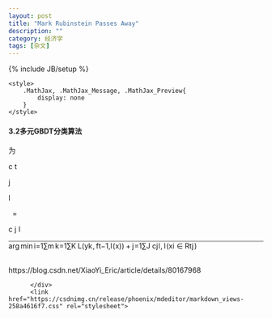```yaml
---
layout: post
title: "Mark Rubinstein Passes Away"
description: ""
category: 经济学
tags: [杂文]
---
```

{% include JB/setup %}


<head><style>.login-box{position: fixed;display: none;left: 50%;top: 50%;z-index: 10000;-webkit-transform: translate(-50%, -50%);-ms-transform: translate(-50%, -50%);-o-transform: translate(-50%, -50%);-moz-transform: translate(-50%, -50%);transform: translate(-50%, -50%);background-color: #fff;}.login-mark{position: fixed;top: 0;left: 0;z-index: 9999;background-color: rgba(0, 0, 0, 0.5);width: 100%;height: 100%;display: none;}</style><script type="text/javascript" async="" src="https://pos.baidu.com/auto_dup?psi=e27f1ef24612cf6573a9512d142478a4&amp;di=0&amp;dri=0&amp;dis=0&amp;dai=0&amp;ps=0&amp;enu=encoding&amp;dcb=___baidu_union_callback_&amp;dtm=AUTO_JSONP&amp;dvi=0.0&amp;dci=-1&amp;dpt=none&amp;tsr=0&amp;tpr=1558320045690&amp;ti=%E6%9C%BA%E5%99%A8%E5%AD%A6%E4%B9%A0%E4%B9%8B%E6%A2%AF%E5%BA%A6%E6%8F%90%E5%8D%87%E5%86%B3%E7%AD%96%E6%A0%91(GBDT)%20-%20%E8%B0%93%E4%B9%8B%E5%B0%8F%E4%B8%80%20-%20CSDN%E5%8D%9A%E5%AE%A2&amp;ari=2&amp;dbv=2&amp;drs=1&amp;pcs=1903x900&amp;pss=1903x11529&amp;cfv=0&amp;cpl=5&amp;chi=1&amp;cce=true&amp;cec=UTF-8&amp;tlm=1558320045&amp;prot=2&amp;rw=900&amp;ltu=https%3A%2F%2Fblog.csdn.net%2FXiaoYi_Eric%2Farticle%2Fdetails%2F80167968&amp;ltr=https%3A%2F%2Fblog.csdn.net%2Fsb19931201%2Farticle%2Fdetails%2F52506157&amp;ecd=1&amp;uc=1920x1040&amp;pis=-1x-1&amp;sr=1920x1080&amp;tcn=1558320046&amp;dc=4"></script><script type="text/javascript" charset="utf-8" src="https://gsp0.baidu.com/yrwHcjSl0MgCo2Kml5_Y_D3/api/customsearch/apiaccept?sid=10742016945123576423&amp;v=2.0&amp;callback=csdn.afterBaiduSearchInit"></script><script type="text/javascript" async="" src="https://rabc1.iteye.com/pjnrue.js"></script><script src="https://www.googletagservices.com/activeview/js/current/osd.js?cb=%2Fr20100101"></script><script src="https://pagead2.googlesyndication.com/pub-config/r20160913/ca-pub-1076724771190722.js"></script>
    <meta charset="UTF-8">
    <link rel="canonical" href="https://blog.csdn.net/XiaoYi_Eric/article/details/80167968">
    <meta http-equiv="content-type" content="text/html; charset=utf-8">
    <meta name="renderer" content="webkit">
    <meta name="force-rendering" content="webkit">
    <meta http-equiv="X-UA-Compatible" content="IE=edge,chrome=1">
    <meta name="viewport" content="width=device-width, initial-scale=1.0, minimum-scale=1.0, maximum-scale=1.0, user-scalable=no">
    <meta name="apple-mobile-web-app-status-bar-style" content="black">
    <meta name="referrer" content="always">
    <meta http-equiv="Cache-Control" content="no-siteapp"><link rel="alternate" media="handheld" href="#">
    <meta name="shenma-site-verification" content="5a59773ab8077d4a62bf469ab966a63b_1497598848">



        

	<style>
        .MathJax, .MathJax_Message, .MathJax_Preview{
            display: none
        }
    </style>
	
	
<link rel="preload" href="https://adservice.google.com/adsid/integrator.js?domain=blog.csdn.net" as="script"><script type="text/javascript" src="https://adservice.google.com/adsid/integrator.js?domain=blog.csdn.net"></script><link rel="preload" href="https://pagead2.googlesyndication.com/pagead/js/r20190513/r20190131/show_ads_impl.js" as="script"><style type="text/css">.recommend-box ._4paradigm_box.T3 a .content-box{margin-left:0} .recommend-box ._4paradigm_box.T3 a .content-box h4{vertical-align:top}.recommend-box ._4paradigm_box.p4courset3_target {padding:0}.recommend-box ._4paradigm_box._paradigm_T_ads_render {padding:0} .recommend-box ._4paradigm_box._paradigm_T_ads_render a {width:100%;display:inline-block} ._4paradigm_box._paradigm_T_ads_render a:hover .text-truncate{color:#ca0c16}</style><script src="https://csdnimg.cn/static/api/js/share.js?v=89860594"></script><link rel="stylesheet" type="text/css" href="//csdnimg.cn/public/common/gotop/css/goTop.min.css?v20180912133540"><style type="text/css">pre{position: relative}pre:hover .hljs-button{display: block}.hljs-button{display: none;position: absolute;right: 4px;top: 4px;font-size: 12px;color: #4d4d4d;background-color: white;padding: 2px 8px;margin: 8px;border-radius: 4px;cursor: pointer; box-shadow: 0 2px 4px rgba(0,0,0,0.05), 0 2px 4px rgba(0,0,0,0.05);}.hljs-button:after{content: attr(data-title)}</style><style type="text/css">.hljs-ln{border-collapse:collapse}            .hljs-ln td{padding:0}            .hljs-ln-n{text-align: right;padding-right: 8px;}            .hljs-ln-n:before{content:attr(data-line-number)}</style><script charset="UTF-8" src="https://entry.baidu.com/rp/bwordcom?di=&amp;user=&amp;page_url=https%3A%2F%2Fblog.csdn.net%2FXiaoYi_Eric%2Farticle%2Fdetails%2F80167968&amp;logid=111&amp;title=%E6%9C%BA%E5%99%A8%E5%AD%A6%E4%B9%A0%E4%B9%8B%E6%A2%AF%E5%BA%A6%E6%8F%90%E5%8D%87%E5%86%B3%E7%AD%96%E6%A0%91(GBDT)%20-%20%E8%B0%93%E4%B9%8B%E5%B0%8F%E4%B8%80%20-%20CSDN%E5%8D%9A%E5%AE%A2&amp;jsonp=baidu_bw_1558320047224"></script><script type="text/javascript" src="https://g.csdnimg.cn/check-adb/1.0.4/check-adb.js"></script><script type="text/javascript" src="//csdnimg.cn/search/baidu_opensug-1.0.0.js"></script><link rel="stylesheet" type="text/css" href="https://g.csdnimg.cn/check-adb/1.0.4/css/check-adb.css"><script type="text/javascript" src="https://g.csdnimg.cn/lib/fuckadblock/3.2.1/fuckadblock.min.js"></script><style type="text/css"></style><style type="text/css"></style><style type="text/css"></style><style type="text/css"></style><style type="text/css"></style><style type="text/css"></style><style type="text/css"></style><style type="text/css"></style><style type="text/css"></style><style type="text/css"></style><style type="text/css"></style><style type="text/css">.MathJax_Hover_Frame {border-radius: .25em; -webkit-border-radius: .25em; -moz-border-radius: .25em; -khtml-border-radius: .25em; box-shadow: 0px 0px 15px #83A; -webkit-box-shadow: 0px 0px 15px #83A; -moz-box-shadow: 0px 0px 15px #83A; -khtml-box-shadow: 0px 0px 15px #83A; border: 1px solid #A6D ! important; display: inline-block; position: absolute}
.MathJax_Menu_Button .MathJax_Hover_Arrow {position: absolute; cursor: pointer; display: inline-block; border: 2px solid #AAA; border-radius: 4px; -webkit-border-radius: 4px; -moz-border-radius: 4px; -khtml-border-radius: 4px; font-family: 'Courier New',Courier; font-size: 9px; color: #F0F0F0}
.MathJax_Menu_Button .MathJax_Hover_Arrow span {display: block; background-color: #AAA; border: 1px solid; border-radius: 3px; line-height: 0; padding: 4px}
.MathJax_Hover_Arrow:hover {color: white!important; border: 2px solid #CCC!important}
.MathJax_Hover_Arrow:hover span {background-color: #CCC!important}
</style><style type="text/css">#MathJax_About {position: fixed; left: 50%; width: auto; text-align: center; border: 3px outset; padding: 1em 2em; background-color: #DDDDDD; color: black; cursor: default; font-family: message-box; font-size: 120%; font-style: normal; text-indent: 0; text-transform: none; line-height: normal; letter-spacing: normal; word-spacing: normal; word-wrap: normal; white-space: nowrap; float: none; z-index: 201; border-radius: 15px; -webkit-border-radius: 15px; -moz-border-radius: 15px; -khtml-border-radius: 15px; box-shadow: 0px 10px 20px #808080; -webkit-box-shadow: 0px 10px 20px #808080; -moz-box-shadow: 0px 10px 20px #808080; -khtml-box-shadow: 0px 10px 20px #808080; filter: progid:DXImageTransform.Microsoft.dropshadow(OffX=2, OffY=2, Color='gray', Positive='true')}
#MathJax_About.MathJax_MousePost {outline: none}
.MathJax_Menu {position: absolute; background-color: white; color: black; width: auto; padding: 2px; border: 1px solid #CCCCCC; margin: 0; cursor: default; font: menu; text-align: left; text-indent: 0; text-transform: none; line-height: normal; letter-spacing: normal; word-spacing: normal; word-wrap: normal; white-space: nowrap; float: none; z-index: 201; box-shadow: 0px 10px 20px #808080; -webkit-box-shadow: 0px 10px 20px #808080; -moz-box-shadow: 0px 10px 20px #808080; -khtml-box-shadow: 0px 10px 20px #808080; filter: progid:DXImageTransform.Microsoft.dropshadow(OffX=2, OffY=2, Color='gray', Positive='true')}
.MathJax_MenuItem {padding: 2px 2em; background: transparent}
.MathJax_MenuArrow {position: absolute; right: .5em; padding-top: .25em; color: #666666; font-size: .75em}
.MathJax_MenuActive .MathJax_MenuArrow {color: white}
.MathJax_MenuArrow.RTL {left: .5em; right: auto}
.MathJax_MenuCheck {position: absolute; left: .7em}
.MathJax_MenuCheck.RTL {right: .7em; left: auto}
.MathJax_MenuRadioCheck {position: absolute; left: 1em}
.MathJax_MenuRadioCheck.RTL {right: 1em; left: auto}
.MathJax_MenuLabel {padding: 2px 2em 4px 1.33em; font-style: italic}
.MathJax_MenuRule {border-top: 1px solid #CCCCCC; margin: 4px 1px 0px}
.MathJax_MenuDisabled {color: GrayText}
.MathJax_MenuActive {background-color: Highlight; color: HighlightText}
.MathJax_MenuDisabled:focus, .MathJax_MenuLabel:focus {background-color: #E8E8E8}
.MathJax_ContextMenu:focus {outline: none}
.MathJax_ContextMenu .MathJax_MenuItem:focus {outline: none}
#MathJax_AboutClose {top: .2em; right: .2em}
.MathJax_Menu .MathJax_MenuClose {top: -10px; left: -10px}
.MathJax_MenuClose {position: absolute; cursor: pointer; display: inline-block; border: 2px solid #AAA; border-radius: 18px; -webkit-border-radius: 18px; -moz-border-radius: 18px; -khtml-border-radius: 18px; font-family: 'Courier New',Courier; font-size: 24px; color: #F0F0F0}
.MathJax_MenuClose span {display: block; background-color: #AAA; border: 1.5px solid; border-radius: 18px; -webkit-border-radius: 18px; -moz-border-radius: 18px; -khtml-border-radius: 18px; line-height: 0; padding: 8px 0 6px}
.MathJax_MenuClose:hover {color: white!important; border: 2px solid #CCC!important}
.MathJax_MenuClose:hover span {background-color: #CCC!important}
.MathJax_MenuClose:hover:focus {outline: none}
</style><style type="text/css">.MathJax_Preview .MJXf-math {color: inherit!important}
</style><style type="text/css">.MJX_Assistive_MathML {position: absolute!important; top: 0; left: 0; clip: rect(1px, 1px, 1px, 1px); padding: 1px 0 0 0!important; border: 0!important; height: 1px!important; width: 1px!important; overflow: hidden!important; display: block!important; -webkit-touch-callout: none; -webkit-user-select: none; -khtml-user-select: none; -moz-user-select: none; -ms-user-select: none; user-select: none}
.MJX_Assistive_MathML.MJX_Assistive_MathML_Block {width: 100%!important}
</style><style type="text/css">#MathJax_Zoom {position: absolute; background-color: #F0F0F0; overflow: auto; display: block; z-index: 301; padding: .5em; border: 1px solid black; margin: 0; font-weight: normal; font-style: normal; text-align: left; text-indent: 0; text-transform: none; line-height: normal; letter-spacing: normal; word-spacing: normal; word-wrap: normal; white-space: nowrap; float: none; -webkit-box-sizing: content-box; -moz-box-sizing: content-box; box-sizing: content-box; box-shadow: 5px 5px 15px #AAAAAA; -webkit-box-shadow: 5px 5px 15px #AAAAAA; -moz-box-shadow: 5px 5px 15px #AAAAAA; -khtml-box-shadow: 5px 5px 15px #AAAAAA; filter: progid:DXImageTransform.Microsoft.dropshadow(OffX=2, OffY=2, Color='gray', Positive='true')}
#MathJax_ZoomOverlay {position: absolute; left: 0; top: 0; z-index: 300; display: inline-block; width: 100%; height: 100%; border: 0; padding: 0; margin: 0; background-color: white; opacity: 0; filter: alpha(opacity=0)}
#MathJax_ZoomFrame {position: relative; display: inline-block; height: 0; width: 0}
#MathJax_ZoomEventTrap {position: absolute; left: 0; top: 0; z-index: 302; display: inline-block; border: 0; padding: 0; margin: 0; background-color: white; opacity: 0; filter: alpha(opacity=0)}
</style><style type="text/css">.MathJax_Preview {color: #888}
#MathJax_Message {position: fixed; left: 1em; bottom: 1.5em; background-color: #E6E6E6; border: 1px solid #959595; margin: 0px; padding: 2px 8px; z-index: 102; color: black; font-size: 80%; width: auto; white-space: nowrap}
#MathJax_MSIE_Frame {position: absolute; top: 0; left: 0; width: 0px; z-index: 101; border: 0px; margin: 0px; padding: 0px}
.MathJax_Error {color: #CC0000; font-style: italic}
</style><link rel="stylesheet" href="//csdnimg.cn/static/api/css/share_style0_16.css?v=6aba13f0.css"><style type="text/css">.MJXp-script {font-size: .8em}
.MJXp-right {-webkit-transform-origin: right; -moz-transform-origin: right; -ms-transform-origin: right; -o-transform-origin: right; transform-origin: right}
.MJXp-bold {font-weight: bold}
.MJXp-italic {font-style: italic}
.MJXp-scr {font-family: MathJax_Script,'Times New Roman',Times,STIXGeneral,serif}
.MJXp-frak {font-family: MathJax_Fraktur,'Times New Roman',Times,STIXGeneral,serif}
.MJXp-sf {font-family: MathJax_SansSerif,'Times New Roman',Times,STIXGeneral,serif}
.MJXp-cal {font-family: MathJax_Caligraphic,'Times New Roman',Times,STIXGeneral,serif}
.MJXp-mono {font-family: MathJax_Typewriter,'Times New Roman',Times,STIXGeneral,serif}
.MJXp-largeop {font-size: 150%}
.MJXp-largeop.MJXp-int {vertical-align: -.2em}
.MJXp-math {display: inline-block; line-height: 1.2; text-indent: 0; font-family: 'Times New Roman',Times,STIXGeneral,serif; white-space: nowrap; border-collapse: collapse}
.MJXp-display {display: block; text-align: center; margin: 1em 0}
.MJXp-math span {display: inline-block}
.MJXp-box {display: block!important; text-align: center}
.MJXp-box:after {content: " "}
.MJXp-rule {display: block!important; margin-top: .1em}
.MJXp-char {display: block!important}
.MJXp-mo {margin: 0 .15em}
.MJXp-mfrac {margin: 0 .125em; vertical-align: .25em}
.MJXp-denom {display: inline-table!important; width: 100%}
.MJXp-denom > * {display: table-row!important}
.MJXp-surd {vertical-align: top}
.MJXp-surd > * {display: block!important}
.MJXp-script-box > *  {display: table!important; height: 50%}
.MJXp-script-box > * > * {display: table-cell!important; vertical-align: top}
.MJXp-script-box > *:last-child > * {vertical-align: bottom}
.MJXp-script-box > * > * > * {display: block!important}
.MJXp-mphantom {visibility: hidden}
.MJXp-munderover {display: inline-table!important}
.MJXp-over {display: inline-block!important; text-align: center}
.MJXp-over > * {display: block!important}
.MJXp-munderover > * {display: table-row!important}
.MJXp-mtable {vertical-align: .25em; margin: 0 .125em}
.MJXp-mtable > * {display: inline-table!important; vertical-align: middle}
.MJXp-mtr {display: table-row!important}
.MJXp-mtd {display: table-cell!important; text-align: center; padding: .5em 0 0 .5em}
.MJXp-mtr > .MJXp-mtd:first-child {padding-left: 0}
.MJXp-mtr:first-child > .MJXp-mtd {padding-top: 0}
.MJXp-mlabeledtr {display: table-row!important}
.MJXp-mlabeledtr > .MJXp-mtd:first-child {padding-left: 0}
.MJXp-mlabeledtr:first-child > .MJXp-mtd {padding-top: 0}
.MJXp-merror {background-color: #FFFF88; color: #CC0000; border: 1px solid #CC0000; padding: 1px 3px; font-style: normal; font-size: 90%}
.MJXp-scale0 {-webkit-transform: scaleX(.0); -moz-transform: scaleX(.0); -ms-transform: scaleX(.0); -o-transform: scaleX(.0); transform: scaleX(.0)}
.MJXp-scale1 {-webkit-transform: scaleX(.1); -moz-transform: scaleX(.1); -ms-transform: scaleX(.1); -o-transform: scaleX(.1); transform: scaleX(.1)}
.MJXp-scale2 {-webkit-transform: scaleX(.2); -moz-transform: scaleX(.2); -ms-transform: scaleX(.2); -o-transform: scaleX(.2); transform: scaleX(.2)}
.MJXp-scale3 {-webkit-transform: scaleX(.3); -moz-transform: scaleX(.3); -ms-transform: scaleX(.3); -o-transform: scaleX(.3); transform: scaleX(.3)}
.MJXp-scale4 {-webkit-transform: scaleX(.4); -moz-transform: scaleX(.4); -ms-transform: scaleX(.4); -o-transform: scaleX(.4); transform: scaleX(.4)}
.MJXp-scale5 {-webkit-transform: scaleX(.5); -moz-transform: scaleX(.5); -ms-transform: scaleX(.5); -o-transform: scaleX(.5); transform: scaleX(.5)}
.MJXp-scale6 {-webkit-transform: scaleX(.6); -moz-transform: scaleX(.6); -ms-transform: scaleX(.6); -o-transform: scaleX(.6); transform: scaleX(.6)}
.MJXp-scale7 {-webkit-transform: scaleX(.7); -moz-transform: scaleX(.7); -ms-transform: scaleX(.7); -o-transform: scaleX(.7); transform: scaleX(.7)}
.MJXp-scale8 {-webkit-transform: scaleX(.8); -moz-transform: scaleX(.8); -ms-transform: scaleX(.8); -o-transform: scaleX(.8); transform: scaleX(.8)}
.MJXp-scale9 {-webkit-transform: scaleX(.9); -moz-transform: scaleX(.9); -ms-transform: scaleX(.9); -o-transform: scaleX(.9); transform: scaleX(.9)}
.MathJax_PHTML .noError {vertical-align: ; font-size: 90%; text-align: left; color: black; padding: 1px 3px; border: 1px solid}
</style><style type="text/css">.MathJax_Display {text-align: center; margin: 1em 0em; position: relative; display: block!important; text-indent: 0; max-width: none; max-height: none; min-width: 0; min-height: 0; width: 100%}
.MathJax .merror {background-color: #FFFF88; color: #CC0000; border: 1px solid #CC0000; padding: 1px 3px; font-style: normal; font-size: 90%}
.MathJax .MJX-monospace {font-family: monospace}
.MathJax .MJX-sans-serif {font-family: sans-serif}
#MathJax_Tooltip {background-color: InfoBackground; color: InfoText; border: 1px solid black; box-shadow: 2px 2px 5px #AAAAAA; -webkit-box-shadow: 2px 2px 5px #AAAAAA; -moz-box-shadow: 2px 2px 5px #AAAAAA; -khtml-box-shadow: 2px 2px 5px #AAAAAA; filter: progid:DXImageTransform.Microsoft.dropshadow(OffX=2, OffY=2, Color='gray', Positive='true'); padding: 3px 4px; z-index: 401; position: absolute; left: 0; top: 0; width: auto; height: auto; display: none}
.MathJax {display: inline; font-style: normal; font-weight: normal; line-height: normal; font-size: 100%; font-size-adjust: none; text-indent: 0; text-align: left; text-transform: none; letter-spacing: normal; word-spacing: normal; word-wrap: normal; white-space: nowrap; float: none; direction: ltr; max-width: none; max-height: none; min-width: 0; min-height: 0; border: 0; padding: 0; margin: 0}
.MathJax:focus, body :focus .MathJax {display: inline-table}
.MathJax.MathJax_FullWidth {text-align: center; display: table-cell!important; width: 10000em!important}
.MathJax img, .MathJax nobr, .MathJax a {border: 0; padding: 0; margin: 0; max-width: none; max-height: none; min-width: 0; min-height: 0; vertical-align: 0; line-height: normal; text-decoration: none}
img.MathJax_strut {border: 0!important; padding: 0!important; margin: 0!important; vertical-align: 0!important}
.MathJax span {display: inline; position: static; border: 0; padding: 0; margin: 0; vertical-align: 0; line-height: normal; text-decoration: none}
.MathJax nobr {white-space: nowrap!important}
.MathJax img {display: inline!important; float: none!important}
.MathJax * {transition: none; -webkit-transition: none; -moz-transition: none; -ms-transition: none; -o-transition: none}
.MathJax_Processing {visibility: hidden; position: fixed; width: 0; height: 0; overflow: hidden}
.MathJax_Processed {display: none!important}
.MathJax_ExBox {display: block!important; overflow: hidden; width: 1px; height: 60ex; min-height: 0; max-height: none}
.MathJax .MathJax_EmBox {display: block!important; overflow: hidden; width: 1px; height: 60em; min-height: 0; max-height: none}
.MathJax_LineBox {display: table!important}
.MathJax_LineBox span {display: table-cell!important; width: 10000em!important; min-width: 0; max-width: none; padding: 0; border: 0; margin: 0}
.MathJax .MathJax_HitBox {cursor: text; background: white; opacity: 0; filter: alpha(opacity=0)}
.MathJax .MathJax_HitBox * {filter: none; opacity: 1; background: transparent}
#MathJax_Tooltip * {filter: none; opacity: 1; background: transparent}
@font-face {font-family: MathJax_Main; src: url('https://csdnimg.cn/release/blog_mathjax/fonts/HTML-CSS/TeX/woff/MathJax_Main-Regular.woff?V=2.7.2') format('woff'), url('https://csdnimg.cn/release/blog_mathjax/fonts/HTML-CSS/TeX/otf/MathJax_Main-Regular.otf?V=2.7.2') format('opentype')}
@font-face {font-family: MathJax_Main-bold; src: url('https://csdnimg.cn/release/blog_mathjax/fonts/HTML-CSS/TeX/woff/MathJax_Main-Bold.woff?V=2.7.2') format('woff'), url('https://csdnimg.cn/release/blog_mathjax/fonts/HTML-CSS/TeX/otf/MathJax_Main-Bold.otf?V=2.7.2') format('opentype')}
@font-face {font-family: MathJax_Main-italic; src: url('https://csdnimg.cn/release/blog_mathjax/fonts/HTML-CSS/TeX/woff/MathJax_Main-Italic.woff?V=2.7.2') format('woff'), url('https://csdnimg.cn/release/blog_mathjax/fonts/HTML-CSS/TeX/otf/MathJax_Main-Italic.otf?V=2.7.2') format('opentype')}
@font-face {font-family: MathJax_Math-italic; src: url('https://csdnimg.cn/release/blog_mathjax/fonts/HTML-CSS/TeX/woff/MathJax_Math-Italic.woff?V=2.7.2') format('woff'), url('https://csdnimg.cn/release/blog_mathjax/fonts/HTML-CSS/TeX/otf/MathJax_Math-Italic.otf?V=2.7.2') format('opentype')}
@font-face {font-family: MathJax_Caligraphic; src: url('https://csdnimg.cn/release/blog_mathjax/fonts/HTML-CSS/TeX/woff/MathJax_Caligraphic-Regular.woff?V=2.7.2') format('woff'), url('https://csdnimg.cn/release/blog_mathjax/fonts/HTML-CSS/TeX/otf/MathJax_Caligraphic-Regular.otf?V=2.7.2') format('opentype')}
@font-face {font-family: MathJax_Size1; src: url('https://csdnimg.cn/release/blog_mathjax/fonts/HTML-CSS/TeX/woff/MathJax_Size1-Regular.woff?V=2.7.2') format('woff'), url('https://csdnimg.cn/release/blog_mathjax/fonts/HTML-CSS/TeX/otf/MathJax_Size1-Regular.otf?V=2.7.2') format('opentype')}
@font-face {font-family: MathJax_Size2; src: url('https://csdnimg.cn/release/blog_mathjax/fonts/HTML-CSS/TeX/woff/MathJax_Size2-Regular.woff?V=2.7.2') format('woff'), url('https://csdnimg.cn/release/blog_mathjax/fonts/HTML-CSS/TeX/otf/MathJax_Size2-Regular.otf?V=2.7.2') format('opentype')}
@font-face {font-family: MathJax_Size3; src: url('https://csdnimg.cn/release/blog_mathjax/fonts/HTML-CSS/TeX/woff/MathJax_Size3-Regular.woff?V=2.7.2') format('woff'), url('https://csdnimg.cn/release/blog_mathjax/fonts/HTML-CSS/TeX/otf/MathJax_Size3-Regular.otf?V=2.7.2') format('opentype')}
@font-face {font-family: MathJax_Size4; src: url('https://csdnimg.cn/release/blog_mathjax/fonts/HTML-CSS/TeX/woff/MathJax_Size4-Regular.woff?V=2.7.2') format('woff'), url('https://csdnimg.cn/release/blog_mathjax/fonts/HTML-CSS/TeX/otf/MathJax_Size4-Regular.otf?V=2.7.2') format('opentype')}
.MathJax .noError {vertical-align: ; font-size: 90%; text-align: left; color: black; padding: 1px 3px; border: 1px solid}
</style></head>




























<div id="BAIDU_DUP_fp_wrapper" style="position: absolute; left: -1px; bottom: -1px; z-index: 0; width: 0px; height: 0px; overflow: hidden; visibility: hidden; display: none;"><iframe id="BAIDU_DUP_fp_iframe" src="https://pos.baidu.com/wh/o.htm?ltr=" style="width: 0px; height: 0px; visibility: hidden; display: none;"></iframe></div>
<div style="visibility: hidden; overflow: hidden; position: absolute; top: 0px; height: 1px; width: auto; padding: 0px; border: 0px; margin: 0px; text-align: left; text-indent: 0px; text-transform: none; line-height: normal; letter-spacing: normal; word-spacing: normal;"><div id="MathJax_Hidden"></div></div>

<div id="MathJax_Message" style="display: none;"></div>



<article class="baidu_pl">
<div id="article_content" class="article_content clearfix csdn-tracking-statistics" data-pid="blog" data-mod="popu_307" data-dsm="post">


<h4><a id="32GBDT_119" target="_blank"></a>3.2多元GBDT分类算法</h4>

为<br>

<span class="katex--display">
<span class="katex-display">
<span class="katex">
<span class="katex-mathml">
<span class="MathJax_Preview" style="color: inherit; display: none;">
</span>









</span>


<span class="katex-html" aria-hidden="true">
<span class="base">
<span class="strut" style="height: 0.716668em; vertical-align: -0.286108em;">
</span>

<span class="mord">
<span class="mord mathit">c</span>
<span class="msupsub">
<span class="vlist-t vlist-t2">
<span class="vlist-r">
<span class="vlist" style="height: 0.336108em;">
<span class="" style="top: -2.55em; margin-left: 0em; margin-right: 0.05em;">
<span class="pstrut" style="height: 2.7em;"></span>
<span class="sizing reset-size6 size3 mtight">
<span class="mord mtight">
<span class="mord mathit mtight">t</span>

<span class="mord mathit mtight" style="margin-right: 0.05724em;">j</span>

<span class="mord mathit mtight" style="margin-right: 0.01968em;">l</span></span></span></span></span>


<span class="vlist-s">​</span></span><span class="vlist-r"><span class="vlist" style="height: 0.286108em;"><span class=""></span></span></span></span></span></span><span class="mspace" style="margin-right: 0.277778em;">
</span>
<span class="mrel">=</span>
<span class="mspace" style="margin-right: 0.277778em;"></span></span>

<span class="base"><span class="strut" style="height: 3.55899em; vertical-align: -1.73066em;"></span><span class="mord"><span class="mop op-limits"><span class="vlist-t vlist-t2"><span class="vlist-r"><span class="vlist" style="height: 0.66786em;">
<span class="" style="top: -1.20545em; margin-left: 0em;">
<span class="pstrut" style="height: 2.7em;"></span>
<span class="sizing reset-size6 size3 mtight">
<span class="mord mtight">
<span class="mord mathit mtight">c</span>
<span class="mord mathit mtight" style="margin-right: 0.05724em;">j</span>
<span class="mord mathit mtight" style="margin-right: 0.01968em;">l</span></span></span></span>

<span class="" style="top: -2.7em;"><span class="pstrut" style="height: 2.7em;"></span><span class=""><span class="mop"><span class="mord munder"><span class="vlist-t vlist-t2"><span class="vlist-r"><span class="vlist" style="height: 0.66786em;"><span class="svg-align" style="top: -1.82542em;"><span class="pstrut" style="height: 2.66786em;"></span><span class="stretchy" style="height: 0.548em; min-width: 1.6em;"><span class="brace-left" style="height: 0.548em;"><svg width="400em" height="0.548em" viewBox="0 0 400000 548" preserveAspectRatio="xMinYMin slice"><path d="M0 6l6-6h17c12.688 0 19.313.3 20 1 4 4 7.313 8.3 10 13
 35.313 51.3 80.813 93.8 136.5 127.5 55.688 33.7 117.188 55.8 184.5 66.5.688
 0 2 .3 4 1 18.688 2.7 76 4.3 172 5h399450v120H429l-6-1c-124.688-8-235-61.7
-331-161C60.687 138.7 32.312 99.3 7 54L0 41V6z"></path></svg></span><span class="brace-center" style="height: 0.548em;"><svg width="400em" height="0.548em" viewBox="0 0 400000 548" preserveAspectRatio="xMidYMin slice"><path d="M199572 214
c100.7 8.3 195.3 44 280 108 55.3 42 101.7 93 139 153l9 14c2.7-4 5.7-8.7 9-14
 53.3-86.7 123.7-153 211-199 66.7-36 137.3-56.3 212-62h199568v120H200432c-178.3
 11.7-311.7 78.3-403 201-6 8-9.7 12-11 12-.7.7-6.7 1-18 1s-17.3-.3-18-1c-1.3 0
-5-4-11-12-44.7-59.3-101.3-106.3-170-141s-145.3-54.3-229-60H0V214z"></path></svg></span><span class="brace-right" style="height: 0.548em;"><svg width="400em" height="0.548em" viewBox="0 0 400000 548" preserveAspectRatio="xMaxYMin slice"><path d="M399994 0l6 6v35l-6 11c-56 104-135.3 181.3-238 232-57.3
 28.7-117 45-179 50H-300V214h399897c43.3-7 81-15 113-26 100.7-33 179.7-91 237
-174 2.7-5 6-9 10-13 .7-1 7.3-1 20-1h17z"></path></svg></span></span></span><span class="" style="top: -2.66786em;"><span class="pstrut" style="height: 2.66786em;"></span><span class="mord"><span class="mop">ar<span style="margin-right: 0.01389em;">g</span></span><span class="mspace" style="margin-right: 0.166667em;"></span><span class="mop">min</span></span></span></span><span class="vlist-s">​</span></span><span class="vlist-r"><span class="vlist" style="height: 0.84244em;"><span class=""></span></span></span></span></span></span></span></span></span><span class="vlist-s">​</span></span><span class="vlist-r"><span class="vlist" style="height: 1.73066em;"><span class=""></span></span></span></span></span></span><span class="mspace" style="margin-right: 0.166667em;"></span><span class="mop op-limits"><span class="vlist-t vlist-t2"><span class="vlist-r"><span class="vlist" style="height: 1.6514em;"><span class="" style="top: -1.87233em; margin-left: 0em;"><span class="pstrut" style="height: 3.05em;"></span><span class="sizing reset-size6 size3 mtight"><span class="mord mtight"><span class="mord mathit mtight">i</span><span class="mrel mtight">=</span><span class="mord mtight">1</span></span></span></span><span class="" style="top: -3.05001em;"><span class="pstrut" style="height: 3.05em;"></span><span class=""><span class="mop op-symbol large-op">∑</span></span></span><span class="" style="top: -4.30001em; margin-left: 0em;"><span class="pstrut" style="height: 3.05em;"></span><span class="sizing reset-size6 size3 mtight"><span class="mord mtight"><span class="mord mathit mtight">m</span></span></span></span></span><span class="vlist-s">​</span></span><span class="vlist-r"><span class="vlist" style="height: 1.27767em;"><span class=""></span></span></span></span></span><span class="mspace" style="margin-right: 0.166667em;"></span><span class="mop op-limits"><span class="vlist-t vlist-t2"><span class="vlist-r"><span class="vlist" style="height: 1.82834em;"><span class="" style="top: -1.84789em; margin-left: 0em;"><span class="pstrut" style="height: 3.05em;"></span><span class="sizing reset-size6 size3 mtight"><span class="mord mtight"><span class="mord mathit mtight" style="margin-right: 0.03148em;">k</span><span class="mrel mtight">=</span><span class="mord mtight">1</span></span></span></span><span class="" style="top: -3.05em;"><span class="pstrut" style="height: 3.05em;"></span><span class=""><span class="mop op-symbol large-op">∑</span></span></span><span class="" style="top: -4.3em; margin-left: 0em;"><span class="pstrut" style="height: 3.05em;"></span><span class="sizing reset-size6 size3 mtight"><span class="mord mtight"><span class="mord mathit mtight" style="margin-right: 0.07153em;">K</span></span></span></span></span><span class="vlist-s">​</span></span><span class="vlist-r"><span class="vlist" style="height: 1.30211em;"><span class=""></span></span></span></span></span><span class="mspace" style="margin-right: 0.166667em;"></span><span class="mord mathit">L</span><span class="mopen">(</span><span class="mord"><span class="mord mathit" style="margin-right: 0.03588em;">y</span><span class="msupsub"><span class="vlist-t vlist-t2"><span class="vlist-r"><span class="vlist" style="height: 0.336108em;"><span class="" style="top: -2.55em; margin-left: -0.03588em; margin-right: 0.05em;"><span class="pstrut" style="height: 2.7em;"></span><span class="sizing reset-size6 size3 mtight"><span class="mord mathit mtight" style="margin-right: 0.03148em;">k</span></span></span></span><span class="vlist-s">​</span></span><span class="vlist-r"><span class="vlist" style="height: 0.15em;"><span class=""></span></span></span></span></span></span><span class="mpunct">,</span><span class="mspace" style="margin-right: 0.166667em;"></span><span class="mord"><span class="mord mathit" style="margin-right: 0.10764em;">f</span><span class="msupsub"><span class="vlist-t vlist-t2"><span class="vlist-r"><span class="vlist" style="height: 0.336108em;"><span class="" style="top: -2.55em; margin-left: -0.10764em; margin-right: 0.05em;"><span class="pstrut" style="height: 2.7em;"></span><span class="sizing reset-size6 size3 mtight"><span class="mord mtight"><span class="mord mathit mtight">t</span><span class="mbin mtight">−</span><span class="mord mtight">1</span><span class="mpunct mtight">,</span><span class="mord mathit mtight" style="margin-right: 0.01968em;">l</span></span></span></span></span><span class="vlist-s">​</span></span><span class="vlist-r"><span class="vlist" style="height: 0.286108em;"><span class=""></span></span></span></span></span></span><span class="mopen">(</span><span class="mord mathit">x</span><span class="mclose">)</span><span class="mclose">)</span><span class="mspace" style="margin-right: 0.222222em;"></span><span class="mbin">+</span><span class="mspace" style="margin-right: 0.222222em;"></span></span><span class="base"><span class="strut" style="height: 3.24211em; vertical-align: -1.41378em;"></span><span class="mop op-limits"><span class="vlist-t vlist-t2"><span class="vlist-r"><span class="vlist" style="height: 1.82834em;"><span class="" style="top: -1.87233em; margin-left: 0em;"><span class="pstrut" style="height: 3.05em;"></span><span class="sizing reset-size6 size3 mtight"><span class="mord mtight"><span class="mord mathit mtight" style="margin-right: 0.05724em;">j</span><span class="mrel mtight">=</span><span class="mord mtight">1</span></span></span></span><span class="" style="top: -3.05001em;"><span class="pstrut" style="height: 3.05em;"></span><span class=""><span class="mop op-symbol large-op">∑</span></span></span><span class="" style="top: -4.30001em; margin-left: 0em;"><span class="pstrut" style="height: 3.05em;"></span><span class="sizing reset-size6 size3 mtight"><span class="mord mtight"><span class="mord mathit mtight" style="margin-right: 0.09618em;">J</span></span></span></span></span><span class="vlist-s">​</span></span><span class="vlist-r"><span class="vlist" style="height: 1.41378em;"><span class=""></span></span></span></span></span><span class="mspace" style="margin-right: 0.166667em;"></span><span class="mord"><span class="mord mathit">c</span><span class="msupsub"><span class="vlist-t vlist-t2"><span class="vlist-r"><span class="vlist" style="height: 0.336108em;"><span class="" style="top: -2.55em; margin-left: 0em; margin-right: 0.05em;"><span class="pstrut" style="height: 2.7em;"></span><span class="sizing reset-size6 size3 mtight"><span class="mord mtight"><span class="mord mathit mtight" style="margin-right: 0.05724em;">j</span><span class="mord mathit mtight" style="margin-right: 0.01968em;">l</span></span></span></span></span><span class="vlist-s">​</span></span><span class="vlist-r"><span class="vlist" style="height: 0.286108em;"><span class=""></span></span></span></span></span></span><span class="mpunct">,</span><span class="mspace" style="margin-right: 0.166667em;"></span><span class="mord mathit" style="margin-right: 0.07847em;">I</span><span class="mopen">(</span><span class="mord"><span class="mord mathit">x</span><span class="msupsub"><span class="vlist-t vlist-t2"><span class="vlist-r"><span class="vlist" style="height: 0.311664em;"><span class="" style="top: -2.55em; margin-left: 0em; margin-right: 0.05em;"><span class="pstrut" style="height: 2.7em;"></span><span class="sizing reset-size6 size3 mtight"><span class="mord mathit mtight">i</span></span></span></span><span class="vlist-s">​</span></span><span class="vlist-r"><span class="vlist" style="height: 0.15em;"><span class=""></span></span></span></span></span></span><span class="mspace" style="margin-right: 0.277778em;"></span><span class="mrel">∈</span><span class="mspace" style="margin-right: 0.277778em;"></span></span><span class="base"><span class="strut" style="height: 1.03611em; vertical-align: -0.286108em;"></span><span class="mord"><span class="mord mathit" style="margin-right: 0.00773em;">R</span><span class="msupsub"><span class="vlist-t vlist-t2"><span class="vlist-r"><span class="vlist" style="height: 0.311664em;"><span class="" style="top: -2.55em; margin-left: -0.00773em; margin-right: 0.05em;"><span class="pstrut" style="height: 2.7em;"></span><span class="sizing reset-size6 size3 mtight"><span class="mord mtight"><span class="mord mathit mtight">t</span><span class="mord mathit mtight" style="margin-right: 0.05724em;">j</span></span></span></span></span><span class="vlist-s">​</span></span><span class="vlist-r"><span class="vlist" style="height: 0.286108em;"><span class=""></span></span></span></span></span></span><span class="mclose">)</span></span></span></span></span></span>


<br>
https://blog.csdn.net/XiaoYi_Eric/article/details/80167968<br>



          </div>
          <link href="https://csdnimg.cn/release/phoenix/mdeditor/markdown_views-258a4616f7.css" rel="stylesheet">

  </article>